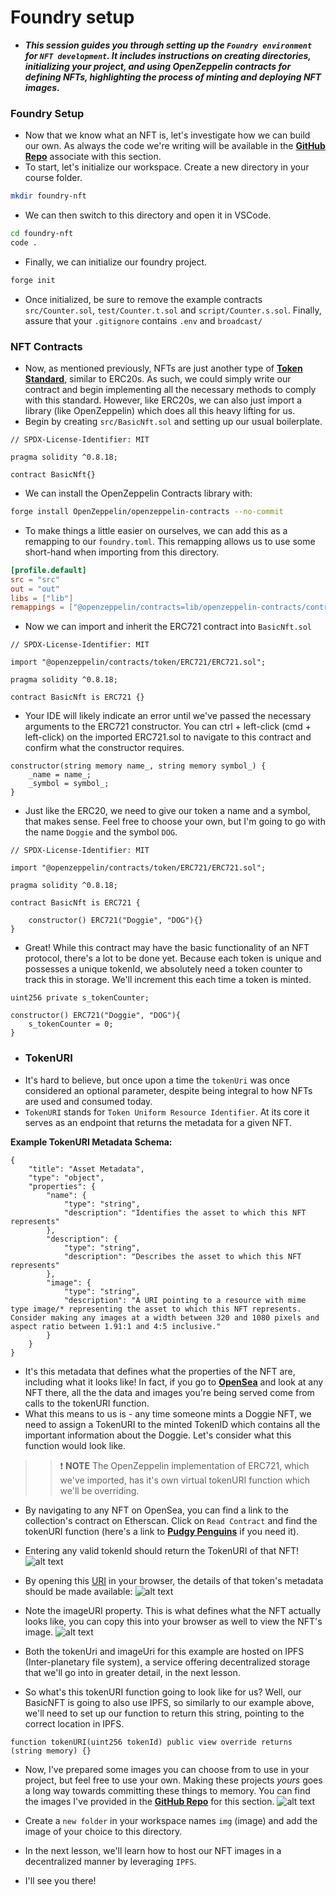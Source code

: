 # Foundry setup
- ***This session guides you through setting up the `Foundry environment` for `NFT development`. It includes instructions on creating directories, initializing your project, and using OpenZeppelin contracts for defining NFTs, highlighting the process of minting and deploying NFT images.***

### Foundry Setup
- Now that we know what an NFT is, let's investigate how we can build our own. As always the code we're writing will be available in the **[GitHub Repo](https://github.com/Cyfrin/foundry-nft-cu)** associate with this section.
- To start, let's initialize our workspace. Create a new directory in your course folder.

```bash
mkdir foundry-nft
```

- We can then switch to this directory and open it in VSCode.

```bash
cd foundry-nft
code .
```

- Finally, we can initialize our foundry project.

```bash
forge init
```

- Once initialized, be sure to remove the example contracts `src/Counter.sol`, `test/Counter.t.sol` and `script/Counter.s.sol`. Finally, assure that your `.gitignore` contains `.env` and `broadcast/`

### NFT Contracts
- Now, as mentioned previously, NFTs are just another type of **[Token Standard](https://eips.ethereum.org/EIPS/eip-721)**, similar to ERC20s. As such, we could simply write our contract and begin implementing all the necessary methods to comply with this standard. However, like ERC20s, we can also just import a library (like OpenZeppelin) which does all this heavy lifting for us.
- Begin by creating `src/BasicNft.sol` and setting up our usual boilerplate.

```solidity
// SPDX-License-Identifier: MIT

pragma solidity ^0.8.18;

contract BasicNft{}
```

- We can install the OpenZeppelin Contracts library with:

```bash
forge install OpenZeppelin/openzeppelin-contracts --no-commit
```

- To make things a little easier on ourselves, we can add this as a remapping to our `foundry.toml`. This remapping allows us to use some short-hand when importing from this directory.

```toml
[profile.default]
src = "src"
out = "out"
libs = ["lib"]
remappings = ["@openzeppelin/contracts=lib/openzeppelin-contracts/contracts"]
```

- Now we can import and inherit the ERC721 contract into `BasicNft.sol`

```solidity
// SPDX-License-Identifier: MIT

import "@openzeppelin/contracts/token/ERC721/ERC721.sol";

pragma solidity ^0.8.18;

contract BasicNft is ERC721 {}
```

- Your IDE will likely indicate an error until we've passed the necessary arguments to the ERC721 constructor. You can ctrl + left-click (cmd + left-click) on the imported ERC721.sol to navigate to this contract and confirm what the constructor requires.

```solidity
constructor(string memory name_, string memory symbol_) {
    _name = name_;
    _symbol = symbol_;
}
```

- Just like the ERC20, we need to give our token a name and a symbol, that makes sense. Feel free to choose your own, but I'm going to go with the name `Doggie` and the symbol `DOG`.

```solidity
// SPDX-License-Identifier: MIT

import "@openzeppelin/contracts/token/ERC721/ERC721.sol";

pragma solidity ^0.8.18;

contract BasicNft is ERC721 {

    constructor() ERC721("Doggie", "DOG"){}
}
```

- Great! While this contract may have the basic functionality of an NFT protocol, there's a lot to be done yet. Because each token is unique and possesses a unique tokenId, we absolutely need a token counter to track this in storage. We'll increment this each time a token is minted.

```solidity
uint256 private s_tokenCounter;

constructor() ERC721("Doggie", "DOG"){
    s_tokenCounter = 0;
}
```

- ### TokenURI
- It's hard to believe, but once upon a time the `tokenUri` was once considered an optional parameter, despite being integral to how NFTs are used and consumed today.
- `TokenURI` stands for `Token Uniform Resource Identifier`. At its core it serves as an endpoint that returns the metadata for a given NFT.

**Example TokenURI Metadata Schema:**

```Solidity
{
    "title": "Asset Metadata",
    "type": "object",
    "properties": {
        "name": {
            "type": "string",
            "description": "Identifies the asset to which this NFT represents"
        },
        "description": {
            "type": "string",
            "description": "Describes the asset to which this NFT represents"
        },
        "image": {
            "type": "string",
            "description": "A URI pointing to a resource with mime type image/* representing the asset to which this NFT represents. Consider making any images at a width between 320 and 1080 pixels and aspect ratio between 1.91:1 and 4:5 inclusive."
        }
    }
}
```

- It's this metadata that defines what the properties of the NFT are, including what it looks like! In fact, if you go to **[OpenSea](https://opensea.io/)** and look at any NFT there, all the the data and images you're being served come from calls to the tokenURI function.
- What this means to us is - any time someone mints a Doggie NFT, we need to assign a TokenURI to the minted TokenID which contains all the important information about the Doggie. Let's consider what this function would look like.

>> ❗ **NOTE** The OpenZeppelin implementation of ERC721, which we've imported, has it's own virtual tokenURI function which we'll be overriding.

- By navigating to any NFT on OpenSea, you can find a link to the collection's contract on Etherscan. Click on `Read Contract` and find the tokenURI function (here's a link to **[Pudgy Penguins](https://etherscan.io/address/0xbd3531da5cf5857e7cfaa92426877b022e612cf8#readContract)** if you need it).
- Entering any valid tokenId should return the TokenURI of that NFT!
![alt text](<Images/image copy 2.png>)

- By opening this [URI](https://ipfs.io/ipfs/bafybeibc5sgo2plmjkq2tzmhrn54bk3crhnc23zd2msg4ea7a4pxrkgfna/420) in your browser, the details of that token's metadata should be made available:
![alt text](<Images/image copy 3.png>)

- Note the imageURI property. This is what defines what the NFT actually looks like, you can copy this into your browser as well to view the NFT's image.
![alt text](<Images/image copy 4.png>)

- Both the tokenUri and imageUri for this example are hosted on IPFS (Inter-planetary file system), a service offering decentralized storage that we'll go into in greater detail, in the next lesson.
- So what's this tokenURI function going to look like for us? Well, our BasicNFT is going to also use IPFS, so similarly to our example above, we'll need to set up our function to return this string, pointing to the correct location in IPFS.

```solidity
function tokenURI(uint256 tokenId) public view override returns (string memory) {}
```

- Now, I've prepared some images you can choose from to use in your project, but feel free to use your own. Making these projects _yours_ goes a long way towards committing these things to memory. You can find the images I've provided in the **[GitHub Repo](https://github.com/Cyfrin/foundry-nft-f23/tree/main/images/dogNft)** for this section.
![alt text](<Images/image copy 5.png>)

- Create a `new folder` in your workspace names `img` (image) and add the image of your choice to this directory.
- In the next lesson, we'll learn how to host our NFT images in a decentralized manner by leveraging `IPFS`.
- I'll see you there!
